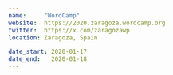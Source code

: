 ```yaml
---
name:     "WordCamp"
website:  https://2020.zaragoza.wordcamp.org
twitter:  https://x.com/zaragozawp
location: Zaragoza, Spain

date_start: 2020-01-17
date_end:   2020-01-18
---
```

